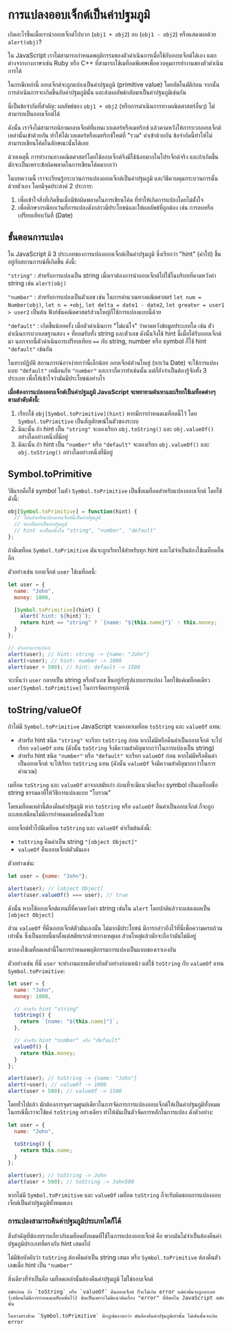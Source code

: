 # การแปลงออบเจ็กต์เป็นค่าปฐมภูมิ

เกิดอะไรขึ้นเมื่อเรานำออบเจ็กต์ไปบวก (`obj1 + obj2`) ลบ (`obj1 - obj2`) หรือแสดงผลด้วย `alert(obj)`?

ใน JavaScript เราไม่สามารถกำหนดพฤติกรรมของตัวดำเนินการเมื่อใช้กับออบเจ็กต์ได้เอง แตกต่างจากบางภาษาเช่น Ruby หรือ C++ ที่สามารถใช้เมท็อดพิเศษเพื่อควบคุมการทำงานของตัวดำเนินการได้ 

ในกรณีเหล่านี้ ออบเจ็กต์จะถูกแปลงเป็นค่าปฐมภูมิ (primitive value) โดยอัตโนมัติก่อน จากนั้นการดำเนินการจะเกิดขึ้นกับค่าปฐมภูมินั้น และส่งผลลัพธ์กลับมาเป็นค่าปฐมภูมิเช่นกัน

นี่เป็นข้อจำกัดที่สำคัญ: ผลลัพธ์ของ `obj1 + obj2` (หรือการดำเนินการทางคณิตศาสตร์อื่นๆ) ไม่สามารถเป็นออบเจ็กต์ได้ 

ดังนั้น เราจึงไม่สามารถนิยามออบเจ็กต์ที่แทนเวกเตอร์หรือเมทริกซ์ แล้วคาดหวังให้การบวกออบเจ็กต์เหล่านั้นเข้าด้วยกัน ทำให้ได้เวกเตอร์หรือเมทริกซ์ใหม่ที่ "รวม" ค่าเข้าด้วยกัน ข้อจำกัดนี้ทำให้ไม่สามารถเขียนโค้ดในลักษณะนั้นได้เลย

ด้วยเหตุนี้ การทำงานทางคณิตศาสตร์โดยใช้ออบเจ็กต์จึงมีใช้น้อยมากในโปรเจ็กต์จริง และถ้าเกิดขึ้นมักจะเป็นเพราะข้อผิดพลาดในการเขียนโค้ดมากกว่า

ในบทความนี้ เราจะเรียนรู้กระบวนการแปลงออบเจ็กต์เป็นค่าปฐมภูมิ และวิธีควบคุมกระบวนการนั้นด้วยตัวเอง โดยมีจุดประสงค์ 2 ประการ:

1. เพื่อเข้าใจสิ่งที่เกิดขึ้นเมื่อมีข้อผิดพลาดในการเขียนโค้ด ที่ทำให้เกิดการแปลงโดยไม่ตั้งใจ
2. เพื่อศึกษากรณียกเว้นที่การแปลงดังกล่าวมีประโยชน์และให้ผลลัพธ์ที่ถูกต้อง เช่น การลบหรือเปรียบเทียบวันที่ (Date)

## ขั้นตอนการแปลง

ใน JavaScript มี 3 ประเภทของการแปลงออบเจ็กต์เป็นค่าปฐมภูมิ ซึ่งเรียกว่า "hint" (คำใบ้) ขึ้นอยู่กับสถานการณ์ที่เกิดขึ้น ดังนี้:

`"string"`
: สำหรับการแปลงเป็น string เมื่อเราต้องการนำออบเจ็กต์ไปใช้ในบริบทที่คาดหวังค่า string เช่น `alert(obj)`

`"number"`
: สำหรับการแปลงเป็นตัวเลข เช่น ในการคำนวณทางคณิตศาสตร์ `let num = Number(obj)`, `let n = +obj`, `let delta = date1 - date2`, `let greater = user1 > user2` เป็นต้น ฟังก์ชันคณิตศาสตร์ส่วนใหญ่ก็ใช้การแปลงแบบนี้ด้วย

`"default"`
: เกิดขึ้นน้อยครั้ง เมื่อตัวดำเนินการ "ไม่แน่ใจ" ว่าคาดหวังข้อมูลประเภทใด เช่น ตัวดำเนินการบวกเลขฐานสอง `+` ที่ยอมรับทั้ง string และตัวเลข ดังนั้นจึงใช้ hint นี้เมื่อได้รับออบเจ็กต์มา นอกจากนี้ตัวดำเนินการเปรียบเทียบ `==` กับ string, number หรือ symbol ก็ใช้ hint `"default"` เช่นกัน

ในทางปฏิบัติ สถานการณ์อาจง่ายกว่านี้เล็กน้อย ออบเจ็กต์ส่วนใหญ่ (ยกเว้น Date) จะใช้การแปลงแบบ `"default"` เหมือนกับ `"number"` และเราก็ควรทำเช่นนั้น แต่ก็ยังจำเป็นต้องรู้จักทั้ง 3 ประเภท เพื่อให้เข้าใจว่ามันมีประโยชน์อย่างไร

**เมื่อต้องการแปลงออบเจ็กต์เป็นค่าปฐมภูมิ JavaScript จะพยายามค้นหาและเรียกใช้เมท็อดต่างๆ ตามลำดับดังนี้:**

1. เรียกใช้ `obj[Symbol.toPrimitive](hint)` หากมีการกำหนดเมท็อดนี้ไว้ โดย `Symbol.toPrimitive` เป็นสัญลักษณ์ในตัวของระบบ
2. มิฉะนั้น ถ้า hint เป็น `"string"` จะลองเรียก `obj.toString()` และ `obj.valueOf()` อย่างใดอย่างหนึ่งที่มีอยู่
3. มิฉะนั้น ถ้า hint เป็น `"number"` หรือ `"default"` จะลองเรียก `obj.valueOf()` และ `obj.toString()` อย่างใดอย่างหนึ่งที่มีอยู่

## Symbol.toPrimitive

วิธีแรกคือใช้ symbol ในตัว `Symbol.toPrimitive` เป็นชื่อเมท็อดสำหรับแปลงออบเจ็กต์ โดยใช้ดังนี้:

```js
obj[Symbol.toPrimitive] = function(hint) {
  // โค้ดสำหรับแปลงออบเจ็กต์นี้เป็นค่าปฐมภูมิ
  // ต้องคืนค่าเป็นค่าปฐมภูมิ
  // hint จะเป็นหนึ่งใน "string", "number", "default"
};
```

ถ้ามีเมท็อด `Symbol.toPrimitive` มันจะถูกเรียกใช้สำหรับทุก hint และไม่จำเป็นต้องใช้เมท็อดอื่นอีก

ตัวอย่างเช่น ออบเจ็กต์ `user` ใช้เมท็อดนี้:

```js
let user = {
  name: "John",
  money: 1000,

  [Symbol.toPrimitive](hint) {
    alert(`hint: ${hint}`);
    return hint == "string" ? `{name: "${this.name}"}` : this.money;
  }
};

// ตัวอย่างการแปลง:
alert(user); // hint: string -> {name: "John"}
alert(+user); // hint: number -> 1000
alert(user + 500); // hint: default -> 1500
```

จะเห็นว่า `user` กลายเป็น string หรือตัวเลข ขึ้นอยู่กับรูปแบบการแปลง โดยใช้แค่เมท็อดเดียว `user[Symbol.toPrimitive]` ในการจัดการทุกกรณี

## toString/valueOf

ถ้าไม่มี `Symbol.toPrimitive` JavaScript จะมองหาเมท็อด `toString` และ `valueOf` แทน:

- สำหรับ hint ชนิด `"string"` จะเรียก `toString` ก่อน หากไม่มีหรือคืนค่าเป็นออบเจ็กต์ จะไปเรียก `valueOf` แทน (ดังนั้น `toString` จึงมีความสำคัญมากกว่าในการแปลงเป็น string)
- สำหรับ hint ชนิด `"number"` หรือ `"default"` จะเรียก `valueOf` ก่อน หากไม่มีหรือคืนค่าเป็นออบเจ็กต์ จะไปเรียก `toString` แทน (ดังนั้น `valueOf` จึงมีความสำคัญมากกว่าในการคำนวณ)

เมท็อด `toString` และ `valueOf` มาจากสมัยเก่า ก่อนที่จะมีแนวคิดเรื่อง symbol เป็นเมท็อดชื่อ string ธรรมดาที่ให้วิธีการแปลงแบบ "โบราณ"

โดยเมท็อดเหล่านี้ต้องคืนค่าปฐมภูมิ หาก `toString` หรือ `valueOf` คืนค่าเป็นออบเจ็กต์ ก็จะถูกละเลยเสมือนไม่มีการกำหนดเมท็อดนั้นไว้เลย

ออบเจ็กต์ทั่วไปมีเมท็อด `toString` และ `valueOf` ค่าเริ่มต้นดังนี้:

- `toString` คืนค่าเป็น string `"[object Object]"`
- `valueOf` คืนออบเจ็กต์ตัวมันเอง

ตัวอย่างเช่น:

```js
let user = {name: "John"};

alert(user); // [object Object]
alert(user.valueOf() === user); // true
```

ดังนั้น หากใช้ออบเจ็กต์แทนที่ที่คาดหวังค่า string เช่นใน `alert` โดยปกติแล้วจะแสดงผลเป็น `[object Object]`

ส่วน `valueOf` ที่คืนออบเจ็กต์ตัวมันเองนั้น ไม่มากมีประโยชน์ มีการกล่าวถึงไว้ที่นี่เพื่อความครบถ้วนเท่านั้น ซึ่งเป็นแบบนี้มาตั้งแต่สมัยแรกด้วยบางเหตุผล ส่วนใหญ่แล้วมักจะถือว่ามันไม่มีอยู่

มาลองใช้เมท็อดเหล่านี้ในการกำหนดพฤติกรรมการแปลงเป็นแบบของเราเองกัน

ตัวอย่างเช่น ที่นี่ `user` จะทำงานแบบเดียวกับตัวอย่างก่อนหน้า แต่ใช้ `toString` กับ `valueOf` แทน `Symbol.toPrimitive`:

```js
let user = {
  name: "John",
  money: 1000,

  // สำหรับ hint "string"
  toString() {
    return `{name: "${this.name}"}`;
  },

  // สำหรับ hint "number" หรือ "default"
  valueOf() {
    return this.money;
  }
};

alert(user); // toString -> {name: "John"}
alert(+user); // valueOf -> 1000
alert(user + 500); // valueOf -> 1500
```

โดยทั่วไปแล้ว มักต้องการจุดรวมศูนย์เดียวในการจัดการการแปลงออบเจ็กต์ให้เป็นค่าปฐมภูมิทั้งหมด ในกรณีนี้เราจะใช้แค่ `toString` อย่างเดียว ทำให้มันเป็นตัวจัดการหลักในการแปลง ดังตัวอย่าง:

```js
let user = {
  name: "John",

  toString() {
    return this.name;
  }
};

alert(user); // toString -> John
alert(user + 500); // toString -> John500
```

หากไม่มี `Symbol.toPrimitive` และ `valueOf` เมท็อด `toString` ก็จะรับผิดชอบการแปลงออบเจ็กต์เป็นค่าปฐมภูมิทั้งหมดเอง

### การแปลงสามารถคืนค่าปฐมภูมิประเภทใดก็ได้

สิ่งสำคัญที่ต้องทราบเกี่ยวกับเมท็อดทั้งหมดที่ใช้ในการแปลงออบเจ็กต์ คือ พวกมันไม่จำเป็นต้องคืนค่าปฐมภูมิประเภทที่ตรงกับ hint เสมอไป

ไม่มีข้อบังคับว่า `toString` ต้องคืนค่าเป็น string เสมอ หรือ `Symbol.toPrimitive` ต้องคืนตัวเลขเมื่อ hint เป็น `"number"` 

สิ่งเดียวที่จำเป็นคือ เมท็อดเหล่านั้นต้องคืนค่าปฐมภูมิ ไม่ใช่ออบเจ็กต์

```smart header="หมายเหตุทางประวัติศาสตร์"
สมัยก่อน ถ้า `toString` หรือ `valueOf` คืนออบเจ็กต์ ก็จะไม่เกิด error แต่ค่านั้นจะถูกละเลย (เสมือนไม่มีการกำหนดเมท็อดนั้นไว้) นั่นเป็นเพราะไม่มีแนวคิดเรื่อง "error" ที่ดีพอใน JavaScript สมัยนั้น

ในทางตรงข้าม `Symbol.toPrimitive` มีกฎเข้มงวดกว่า มันต้องคืนค่าปฐมภูมิเท่านั้น ไม่เช่นนั้นจะเกิด error
```